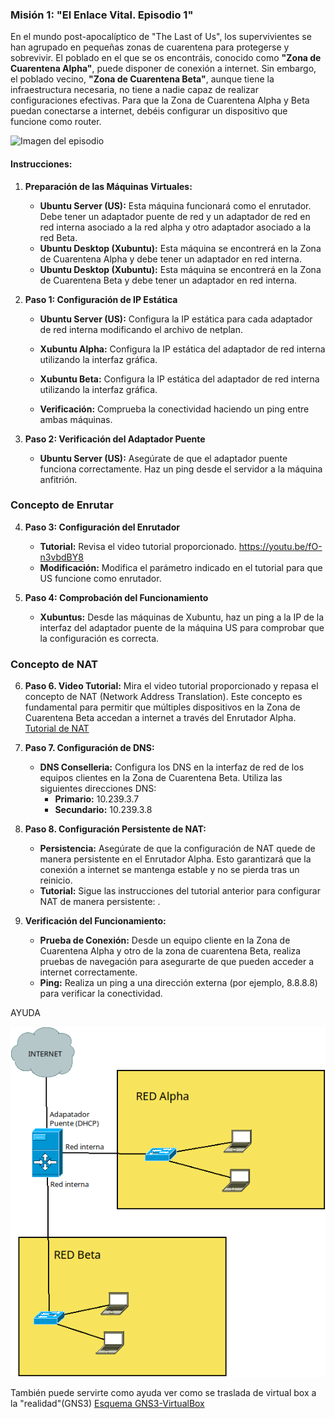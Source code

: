 ### Misión 1: **"El Enlace Vital. Episodio 1"**

En el mundo post-apocalíptico de "The Last of Us", los supervivientes se han agrupado en pequeñas zonas de cuarentena para protegerse y sobrevivir. El poblado en el que se os encontráis, conocido como **"Zona de Cuarentena Alpha"**, puede disponer de conexión a internet. Sin embargo, el poblado vecino, **"Zona de Cuarentena Beta"**, aunque tiene la infraestructura necesaria, no tiene a nadie capaz de realizar configuraciones efectivas. Para que la Zona de Cuarentena Alpha y Beta puedan conectarse a internet, debéis configurar un dispositivo que funcione como router.



![Imagen del episodio](./img/p1.jfif)

#### Instrucciones:

1. **Preparación de las Máquinas Virtuales:**
   - **Ubuntu Server (US):** Esta máquina funcionará como el enrutador. Debe tener un adaptador puente de red y un adaptador de red en red interna asociado a la red alpha y otro adaptador asociado a la red Beta.
   - **Ubuntu Desktop (Xubuntu):** Esta máquina se encontrerá en la Zona de Cuarentena Alpha y debe tener un adaptador en red interna.
   - **Ubuntu Desktop (Xubuntu):** Esta máquina se encontrerá en la Zona de Cuarentena Beta y debe tener un adaptador en red interna.


2. **Paso 1: Configuración de IP Estática**
   - **Ubuntu Server (US):** Configura la IP estática para cada adaptador de red interna modificando el archivo de netplan.
   - **Xubuntu Alpha:** Configura la IP estática del adaptador de red interna utilizando la interfaz gráfica.
   - **Xubuntu Beta:** Configura la IP estática del adaptador de red interna utilizando la interfaz gráfica.

   - **Verificación:** Comprueba la conectividad haciendo un ping entre ambas máquinas.

3. **Paso 2: Verificación del Adaptador Puente**
   - **Ubuntu Server (US):** Asegúrate de que el adaptador puente funciona correctamente. Haz un ping desde el servidor a la máquina anfitrión.

### Concepto de Enrutar

4. **Paso 3: Configuración del Enrutador**
   - **Tutorial:** Revisa el video tutorial proporcionado. https://youtu.be/fO-n3vbdBY8
   - **Modificación:** Modifica el parámetro indicado en el tutorial para que US funcione como enrutador.

5. **Paso 4: Comprobación del Funcionamiento**
   - **Xubuntus:** Desde las máquinas de Xubuntu, haz un ping a la IP de la interfaz del adaptador puente de la máquina US para comprobar que la configuración es correcta.



### Concepto de NAT
6. **Paso 6. Video Tutorial:** Mira el video tutorial proporcionado y repasa el concepto de NAT (Network Address Translation). Este concepto es fundamental para permitir que múltiples dispositivos en la Zona de Cuarentena Beta accedan a internet a través del Enrutador Alpha.
   [Tutorial de NAT](https://youtu.be/sGdhakDeQyo)

7. **Paso 7. Configuración de DNS:**
   - **DNS Conselleria:** Configura los DNS en la interfaz de red de los equipos clientes en la Zona de Cuarentena Beta. Utiliza las siguientes direcciones DNS:
     - **Primario:** 10.239.3.7
     - **Secundario:** 10.239.3.8

8. **Paso 8. Configuración Persistente de NAT:**
   - **Persistencia:** Asegúrate de que la configuración de NAT quede de manera persistente en el Enrutador Alpha. Esto garantizará que la conexión a internet se mantenga estable y no se pierda tras un reinicio.
   - **Tutorial:** Sigue las instrucciones del tutorial anterior para configurar NAT de manera persistente: .

9. **Verificación del Funcionamiento:**
   - **Prueba de Conexión:** Desde un equipo cliente en la Zona de Cuarentena Alpha y otro de la zona de cuarentena Beta, realiza pruebas de navegación para asegurarte de que pueden acceder a internet correctamente.
   - **Ping:** Realiza un ping a una dirección externa (por ejemplo, 8.8.8.8) para verificar la conectividad.



AYUDA

![Esquema](./img/virtual_box.png)


También puede servirte como ayuda ver como se traslada de virtual box a la "realidad"(GNS3) [Esquema GNS3-VirtualBox](./img/gns3-Vbox.jpg)